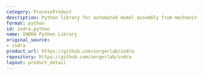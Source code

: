 ```yaml
---
category: ProcessProduct
description: Python library for automated model assembly from mechanistic knowledge
format: python
id: indra.python
name: INDRA Python Library
original_source:
- indra
product_url: https://github.com/sorgerlab/indra
repository: https://github.com/sorgerlab/indra
layout: product_detail
---
```

